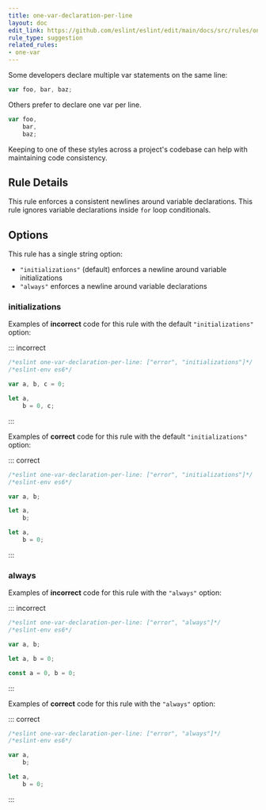 ```yaml
---
title: one-var-declaration-per-line
layout: doc
edit_link: https://github.com/eslint/eslint/edit/main/docs/src/rules/one-var-declaration-per-line.md
rule_type: suggestion
related_rules:
- one-var
---
```


<!--FIXABLE-->

Some developers declare multiple var statements on the same line:

```js
var foo, bar, baz;
```

Others prefer to declare one var per line.

```js
var foo,
    bar,
    baz;
```

Keeping to one of these styles across a project's codebase can help with maintaining code consistency.

## Rule Details

This rule enforces a consistent newlines around variable declarations. This rule ignores variable declarations inside `for` loop conditionals.

## Options

This rule has a single string option:

* `"initializations"` (default) enforces a newline around variable initializations
* `"always"` enforces a newline around variable declarations

### initializations

Examples of **incorrect** code for this rule with the default `"initializations"` option:

::: incorrect

```js
/*eslint one-var-declaration-per-line: ["error", "initializations"]*/
/*eslint-env es6*/

var a, b, c = 0;

let a,
    b = 0, c;
```

:::

Examples of **correct** code for this rule with the default `"initializations"` option:

::: correct

```js
/*eslint one-var-declaration-per-line: ["error", "initializations"]*/
/*eslint-env es6*/

var a, b;

let a,
    b;

let a,
    b = 0;
```

:::

### always

Examples of **incorrect** code for this rule with the `"always"` option:

::: incorrect

```js
/*eslint one-var-declaration-per-line: ["error", "always"]*/
/*eslint-env es6*/

var a, b;

let a, b = 0;

const a = 0, b = 0;
```

:::

Examples of **correct** code for this rule with the `"always"` option:

::: correct

```js
/*eslint one-var-declaration-per-line: ["error", "always"]*/
/*eslint-env es6*/

var a,
    b;

let a,
    b = 0;
```

:::
